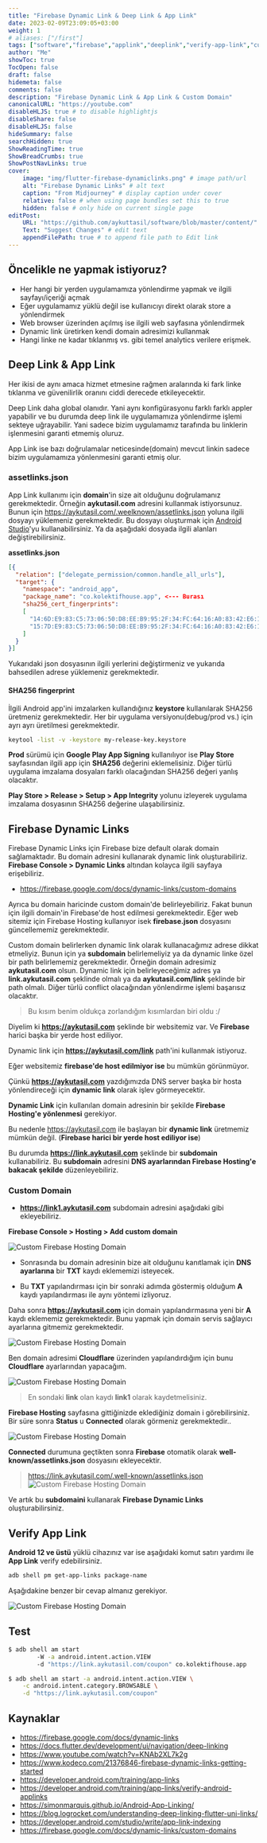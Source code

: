 ```yaml
---
title: "Firebase Dynamic Link & Deep Link & App Link"
date: 2023-02-09T23:09:05+03:00
weight: 1
# aliases: ["/first"]
tags: ["software","firebase","applink","deeplink","verify-app-link","custom-domain","firebase-hosting","dns","assetlink","sha256"]
author: "Me"
showToc: true
TocOpen: false
draft: false
hidemeta: false
comments: false
description: "Firebase Dynamic Link & App Link & Custom Domain"
canonicalURL: "https://youtube.com"
disableHLJS: true # to disable highlightjs
disableShare: false
disableHLJS: false
hideSummary: false
searchHidden: true
ShowReadingTime: true
ShowBreadCrumbs: true
ShowPostNavLinks: true
cover:
    image: "img/flutter-firebase-dynamiclinks.png" # image path/url
    alt: "Firebase Dynamic Links" # alt text
    caption: "From Midjourney" # display caption under cover
    relative: false # when using page bundles set this to true
    hidden: false # only hide on current single page
editPost:
    URL: "https://github.com/aykuttasil/software/blob/master/content/"
    Text: "Suggest Changes" # edit text
    appendFilePath: true # to append file path to Edit link
---
```



## Öncelikle ne yapmak istiyoruz?

- Her hangi bir yerden uygulamamıza yönlendirme yapmak ve ilgili sayfayı/içeriği açmak
- Eğer uygulamamız yüklü değil ise kullanıcıyı direkt olarak store a yönlendirmek
- Web browser üzerinden açılmış ise ilgili web sayfasına yönlendirmek
- Dynamic link üretirken kendi domain adresimizi kullanmak
- Hangi linke ne kadar tıklanmış vs. gibi temel analytics verilere erişmek.

## Deep Link & App Link

Her ikisi de aynı amaca hizmet etmesine rağmen aralarında ki fark linke tıklanma ve güvenilirlik oranını ciddi derecede etkileyecektir.

Deep Link daha global olanıdır. Yani aynı konfigürasyonu farklı farklı appler yapabilir ve bu durumda deep link ile uygulamamıza yönlendirme işlemi sekteye uğrayabilir. Yani sadece bizim uygulamamız tarafında bu linklerin işlenmesini garanti etmemiş oluruz.

App Link ise bazı doğrulamalar neticesinde(domain) mevcut linkin sadece bizim uygulamamıza yönlenmesini garanti etmiş olur.


### assetlinks.json 

App Link kullanımı için **domain**'in size ait olduğunu doğrulamanız gerekmektedir. Örneğin **aykutasil.com** adresini kullanmak istiyorsunuz. 
Bunun için https://aykutasil.com/.weelknown/assetlinks.json yoluna ilgili dosyayı yüklemeniz gerekmektedir. Bu dosyayı oluşturmak için [Android Studio](https://developer.android.com/studio/write/app-link-indexing)'yu kullanabilirsiniz. Ya da aşağıdaki dosyada ilgili alanları değiştirebilirsiniz.

**assetlinks.json**
```json
[{
  "relation": ["delegate_permission/common.handle_all_urls"],
  "target": {
    "namespace": "android_app",
    "package_name": "co.kolektifhouse.app", <--- Burası
    "sha256_cert_fingerprints":
    [ 
      "14:6D:E9:83:C5:73:06:50:D8:EE:B9:95:2F:34:FC:64:16:A0:83:42:E6:1D:BE:A8:8A:04:96:B2:3F:CF:44:E5", <--- Burası - For Debug
      "15:7D:E9:83:C5:73:06:50:D8:EE:B9:95:2F:34:FC:64:16:A0:83:42:E6:1D:BE:A8:8A:04:96:B2:3F:CF:44:E5"  <--- Burası - For Prod
    ] 
  }
}]
```
Yukarıdaki json dosyasının ilgili yerlerini değiştirmeniz ve yukarıda bahsedilen adrese yüklemeniz gerekmektedir.

#### SHA256 fingerprint

İlgili Android app'ini imzalarken kullandığınız **keystore** kullanılarak SHA256 üretmeniz gerekmektedir. Her bir uygulama versiyonu(debug/prod vs.) için ayrı ayrı üretilmesi gerekmektedir. 

```bash
keytool -list -v -keystore my-release-key.keystore
```

**Prod** sürümü için **Google Play App Signing** kullanılıyor ise **Play Store** sayfasından ilgili app için **SHA256** değerini eklemelisiniz.
Diğer türlü uygulama imzalama dosyaları farklı olacağından SHA256 değeri yanlış olacaktır.

**Play Store > Release > Setup > App Integrity** yolunu izleyerek uygulama imzalama dosyasının SHA256 değerine ulaşabilirsiniz.


## Firebase Dynamic Links

Firebase Dynamic Links için Firebase bize default olarak domain sağlamaktadır. Bu domain adresini kullanarak dynamic link oluşturabiliriz.
**Firebase Console > Dynamic Links** altından kolayca ilgili sayfaya erişebiliriz.

- <https://firebase.google.com/docs/dynamic-links/custom-domains>
  
Ayrıca bu domain haricinde custom domain'de belirleyebiliriz. Fakat bunun için ilgili domain'in Firebase'de host edilmesi gerekmektedir. 
Eğer web sitemiz için Firebase Hosting kullanıyor isek **firebase.json** dosyasını güncellememiz gerekmektedir.

Custom domain belirlerken dynamic link olarak kullanacağımız adrese dikkat etmeliyiz. Bunun için ya **subdomain** belirlemeliyiz ya da dynamic linke özel bir path belirlememiz gerekmektedir. Örneğin domain adresimiz **aykutasil.com** olsun. Dynamic link için belirleyeceğimiz adres ya **link.aykutasil.com** şeklinde olmalı ya da **aykutasil.com/link** şeklinde bir path olmalı. Diğer türlü conflict olacağından yönlendirme işlemi başarısız olacaktır.

> Bu kısım benim oldukça zorlandığım kısımlardan biri oldu :/

Diyelim ki **https://aykutasil.com** şeklinde bir websitemiz var. Ve **Firebase** harici başka bir yerde host ediliyor.

Dynamic link için **https://aykutasil.com/link** path'ini kullanmak istiyoruz.

Eğer websitemiz **firebase'de host edilmiyor ise** bu mümkün görünmüyor. 

Çünkü **https://aykutasil.com** yazdığımızda DNS server başka bir hosta yönlendireceği için **dynamic link** olarak işlev görmeyecektir.

**Dynamic Link** için kullanılan domain adresinin bir şekilde **Firebase Hosting'e yönlenmesi** gerekiyor.

Bu nedenle https://aykutasil.com ile başlayan bir **dynamic link** üretmemiz mümkün değil. (**Firebase harici bir yerde host ediliyor ise**)

Bu durumda **https://link.aykutasil.com** şeklinde bir **subdomain** kullanabiliriz. Bu **subdomain** adresini **DNS ayarlarından Firebase Hosting'e bakacak şekilde** düzenleyebiliriz. 

### Custom Domain

- **https://link1.aykutasil.com** subdomain adresini aşağıdaki gibi ekleyebiliriz. 

**Firebase Console > Hosting > Add custom domain** 

![Custom Firebase Hosting Domain](/img/firebase-hosting-custom-domain.png)

- Sonrasında bu domain adresinin bize ait olduğunu kanıtlamak için **DNS ayarlarına** bir **TXT** kaydı eklememizi isteyecek.

- Bu **TXT** yapılandırması için bir sonraki adımda göstermiş olduğum **A** kaydı yapılandırması ile aynı yöntemi izliyoruz.

Daha sonra **https://aykutasil.com** için domain yapılandırmasına yeni bir **A** kaydı eklememiz gerekmektedir. 
Bunu yapmak için domain servis sağlayıcı ayarlarına gitmemiz gerekmektedir.

![Custom Firebase Hosting Domain](/img/firebase-hosting-custom-domain1.png)

Ben domain adresimi **Cloudflare** üzerinden yapılandırdığım için bunu **Cloudflare** ayarlarından yapacağım.


![Custom Firebase Hosting Domain](/img/cloudflare-firebase-dns.png)

> En sondaki **link** olan kaydı **link1** olarak kaydetmelisiniz.


**Firebase Hosting** sayfasına gittiğinizde eklediğiniz domain i görebilirsiniz. 
Bir süre sonra **Status** u **Connected** olarak görmeniz gerekmektedir.. 

![Custom Firebase Hosting Domain](/img/firebase-hosting-custom-domain2.png)

**Connected** durumuna geçtikten sonra **Firebase** otomatik olarak **well-known/assetlinks.json** dosyasını ekleyecektir.

> <https://link.aykutasil.com/.well-known/assetlinks.json>
![Custom Firebase Hosting Domain](/img/firebase-hosting-custom-domain3.png)

Ve artık bu **subdomaini** kullanarak **Firebase Dynamic Links** oluşturabilirsiniz.

## Verify App Link

**Android 12 ve üstü** yüklü cihazınız var ise aşağıdaki komut satırı yardımı ile **App Link** verify edebilirsiniz.

```bash
adb shell pm get-app-links package-name
```

Aşağıdakine benzer bir cevap almanız gerekiyor.

![Custom Firebase Hosting Domain](/img/app-link-verify.png)

## Test

```bash
$ adb shell am start
        -W -a android.intent.action.VIEW
        -d "https://link.aykutasil.com/coupon" co.kolektifhouse.app

$ adb shell am start -a android.intent.action.VIEW \
    -c android.intent.category.BROWSABLE \
    -d "https://link.aykutasil.com/coupon"

```

## Kaynaklar
- <https://firebase.google.com/docs/dynamic-links>
- <https://docs.flutter.dev/development/ui/navigation/deep-linking>
- <https://www.youtube.com/watch?v=KNAb2XL7k2g>
- <https://www.kodeco.com/21376846-firebase-dynamic-links-getting-started>
- <https://developer.android.com/training/app-links>
- <https://developer.android.com/training/app-links/verify-android-applinks>
- <https://simonmarquis.github.io/Android-App-Linking/>
- <https://blog.logrocket.com/understanding-deep-linking-flutter-uni-links/>
- <https://developer.android.com/studio/write/app-link-indexing>
- <https://firebase.google.com/docs/dynamic-links/custom-domains>